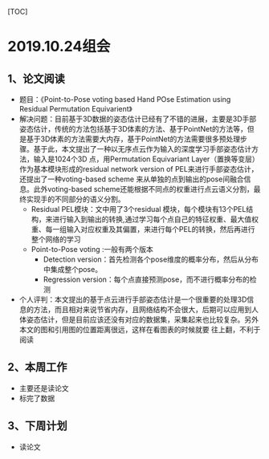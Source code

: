 [TOC]

# 2019.10.24组会

## 1、论文阅读

* 题目：《Point-to-Pose voting based Hand POse Estimation using Residual Permutation Equivarient》
* 解决问题：目前基于3D数据的姿态估计已经有了不错的进展，主要是3D手部姿态估计，传统的方法包括基于3D体素的方法、基于PointNet的方法等，但是基于3D体素的方法需要大内存，基于PointNet的方法需要很多预处理步骤。基于此，本文提出了一种以无序点云作为输入的深度学习手部姿态估计方法，输入是1024个3D 点，用Permutation Equivariant Layer（置换等变层）作为基本模块形成的residual network version of PEL来进行手部姿态估计，还提出了一种voting-based scheme 来从单独的点到输出的pose间融合信息。此外voting-based scheme还能根据不同点的权重进行点云语义分割，最终实现手的不同部分的语义分割。
  * Residual PEL模块：文中用了3个residual 模块，每个模块有13个PEL结构，来进行输入到输出的转换,通过学习每个点自己的特征权重、最大值权重、每一组输入对应权重及其偏置，来进行每个PEL的转换，然后再进行整个网络的学习
  * Point-to-Pose voting :一般有两个版本
    * Detection version：首先检测各个pose维度的概率分布，然后从分布中集成整个pose。
    * Regression version：每个点直接预测pose，而不进行概率分布的检测
* 个人评判：本文提出的基于点云进行手部姿态估计是一个很重要的处理3D信息的方法，而且相对来说节省内存，且网络结构不会很大，后期可以应用到人体姿态估计，但是目前应该还没有对应的数据集，采集起来也比较复杂。另外本文的图和引用图的位置距离很远，这样在看图表的时候就要 往上翻，不利于阅读



## 2、本周工作

* 主要还是读论文
* 标完了数据

## 3、下周计划

* 读论文